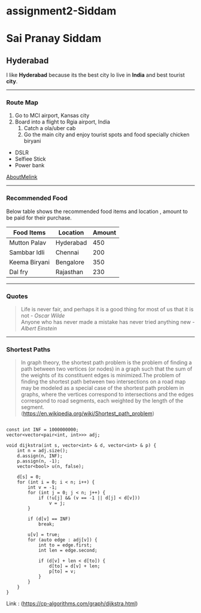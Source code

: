 # assignment2-Siddam
# Sai Pranay Siddam
## Hyderabad
I like **Hyderabad** because its the best city lo live in **India** and best tourist **city**.

---

### Route Map

1. Go to MCI airport, Kansas city
2. Board into a flight to Rgia airport, India     
    1. Catch a ola/uber cab   
    2. Go the main city and enjoy tourist spots and food specially chicken biryani
* DSLR
* Selfiee Stick
* Power bank

[AboutMelink](AboutMe.md)

---
### Recommended Food

Below table shows the recommended food items and location , amount to be paid for their purchase.

|  Food Items    |    Location      |     Amount     |
|   ------       |    --------      |    --------    |
| Mutton Palav   |   Hyderabad      |      450       |
| Sambbar Idli   |   Chennai        |      200       |
| Keema Biryani  |   Bengalore      |      350       |
| Dal fry        |   Rajasthan      |      230       |

---

### Quotes

> Life is never fair, and perhaps it is a good thing for most of us that it is not - *Oscar Wilde*   
> Anyone who has never made a mistake has never tried anything new - *Albert Einstein*

---

### Shortest Paths

> In graph theory, the shortest path problem is the problem of finding a path between two vertices (or nodes) in a graph such that the sum of the weights of its constituent edges is minimized.The problem of finding the shortest path between two intersections on a road map may be modeled as a special case of the shortest path problem in graphs, where the vertices correspond to intersections and the edges correspond to road segments, each weighted by the length of the segment.      
(<https://en.wikipedia.org/wiki/Shortest_path_problem>)

```

const int INF = 1000000000;
vector<vector<pair<int, int>>> adj;

void dijkstra(int s, vector<int> & d, vector<int> & p) {
    int n = adj.size();
    d.assign(n, INF);
    p.assign(n, -1);
    vector<bool> u(n, false);

    d[s] = 0;
    for (int i = 0; i < n; i++) {
        int v = -1;
        for (int j = 0; j < n; j++) {
            if (!u[j] && (v == -1 || d[j] < d[v]))
                v = j;
        }

        if (d[v] == INF)
            break;

        u[v] = true;
        for (auto edge : adj[v]) {
            int to = edge.first;
            int len = edge.second;

            if (d[v] + len < d[to]) {
                d[to] = d[v] + len;
                p[to] = v;
            }
        }
    }
}

```
Link : (<https://cp-algorithms.com/graph/dijkstra.html>)





